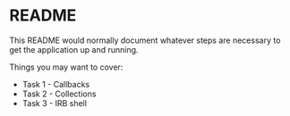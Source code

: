 # README

This README would normally document whatever steps are necessary to get the
application up and running.

Things you may want to cover:

* Task 1 - Callbacks 
* Task 2 - Collections
* Task 3 - IRB shell 
